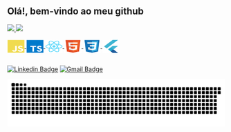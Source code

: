 ## Olá!, bem-vindo ao meu github

 <div>
  <a href="https://github.com/alexandreturial">
  <img height="180em" src="https://github-readme-stats.vercel.app/api?username=alexandreturial&show_icons=true&theme=radical&include_all_commits=true&count_private=true"/>
  <img height="180em" src="https://github-readme-stats.vercel.app/api/top-langs/?username=alexandreturial&layout=compact&langs_count=7&theme=radical"/>
</div>
  
  <div style="display: inline_block"><br>
  <img align="center" alt="Xande-Js" height="30" width="40" src="https://raw.githubusercontent.com/devicons/devicon/master/icons/javascript/javascript-plain.svg">
  <img align="center" alt="Xande-Ts" height="30" width="40" src="https://raw.githubusercontent.com/devicons/devicon/master/icons/typescript/typescript-plain.svg">
  <img align="center" alt="Xande-React" height="30" width="40" src="https://raw.githubusercontent.com/devicons/devicon/master/icons/react/react-original.svg">
  <img align="center" alt="Xande-HTML" height="30" width="40" src="https://raw.githubusercontent.com/devicons/devicon/master/icons/html5/html5-original.svg">
  <img align="center" alt="Xande-CSS" height="30" width="40" src="https://raw.githubusercontent.com/devicons/devicon/master/icons/css3/css3-original.svg">
  <img align="center" alt="Xande-Flutter" height="30" width="40" src="https://github.com/devicons/devicon/blob/master/icons/flutter/flutter-original.svg">
  
</div>

##
 
<div> 
 
  [![Linkedin Badge](https://img.shields.io/badge/-Alexandre_silva-%230c93e4?style=for-the-badge&logo=LinkedIn)](https://www.linkedin.com/in/alexandre-silva-turial-62324a134/)
  [![Gmail Badge](https://img.shields.io/badge/-aleturial8%40gmail.com-%23EA4335?style=for-the-badge&logo=Gmail&logoColor=white&)](mailto:aleturial8@gmail.com)

 
  ![Snake animation](https://github.com/alexandreturial/alexandreturial/blob/output/github-contribution-grid-snake.svg)
 
</div>
  
